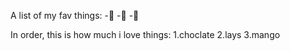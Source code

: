 A list of my fav things:
-🌹
-👀
-🎂

In order, this is how much i love things:
1.choclate 
2.lays
3.mango
